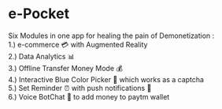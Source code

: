 # e-Pocket
Six Modules in one app for healing the pain of Demonetization :    
1.) e-commerce :credit_card: with Augmented Reality  
2.) Data Analytics :bar_chart:    
3.) Offline Transfer Money Mode  :moneybag:  
4.) Interactive Blue Color Picker :large_blue_circle: which works as a captcha  
5.) Set Reminder :alarm_clock: with push notifications :bell:     
6.) Voice BotChat :microphone: to add money to paytm wallet  
